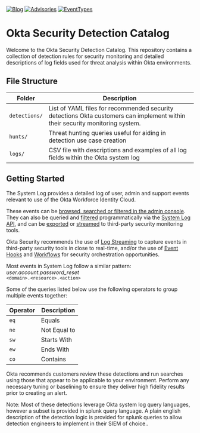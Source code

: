 [![Blog](https://img.shields.io/badge/blog-okta_security-blue)][secblog]
[![Advisories](https://img.shields.io/badge/advisories-okta_security_advisories-blue)][advisories]
[![EventTypes](https://img.shields.io/badge/docs-okta_event_types-blue)][eventtypes]

# Okta Security Detection Catalog
Welcome to the Okta Security Detection Catalog. This repository contains a collection of detection rules for security monitoring and detailed descriptions of log fields used for threat analysis within Okta environments. 

## File Structure
| Folder | Description |
| ------------- | ------------- |
| `detections/`  | List of YAML files for recommended security detections Okta customers can implement within their security monitoring system.   |
| `hunts/`  | Threat hunting queries useful for aiding in detection use case creation  |
| `logs/`  | CSV file with descriptions and examples of all log fields within the Okta system log  |

## Getting Started
The System Log provides a detailed log of user, admin and support events relevant to use of the Okta Workforce Identity Cloud.

These events can be [browsed, searched or filtered in the admin console](https://help.okta.com/en-us/content/topics/reports/syslog-filters.htm). They can also be queried and [filtered](https://developer.okta.com/docs/reference/api/system-log/#filtering-results) programmatically via the [System Log API](https://developer.okta.com/docs/reference/api/system-log/), and can be [exported](https://support.okta.com/help/s/article/Exporting-Okta-Log-Data?language=en_US) or [streamed](https://help.okta.com/en/prod/Content/Topics/Reports/log-streaming/about-log-streams.htm) to third-party security monitoring tools. 

Okta Security recommends the use of [Log Streaming](https://help.okta.com/en-us/Content/Topics/Reports/log-streaming/about-log-streams.htm) to capture events in third-party security tools in close to real-time, and/or the use of [Event Hooks](https://developer.okta.com/docs/concepts/event-hooks/) and [Workflows](https://www.okta.com/platform/workflows/) for security orchestration opportunities.

Most events in System Log follow a similar pattern:\
*user.account.password_reset*\
`<domain>.<resource>.<action>`


Some of the queries listed below use the following operators to group multiple events together:

| Operator | Description |
| ------------- | ------------- |
| `eq` | Equals |
| `ne` | Not Equal to | 
| `sw` | Starts With |
| `ew` | Ends With | 
| `co` | Contains |

Okta recommends customers review these detections and run searches using those that appear to be applicable to your environment. Perform any necessary tuning or baselining to ensure they deliver high fidelity results prior to creating an alert. 

Note: Most of these detections leverage Okta system log query languages, however a subset is provided in splunk query language. A plain english description of the detection logic is provided for splunk queries to allow detection engineers to implement in their SIEM of choice..

[secblog]: https://sec.okta.com/articles
[advisories]: https://trust.okta.com/security-advisories/
[eventtypes]: https://developer.okta.com/docs/reference/api/event-types/